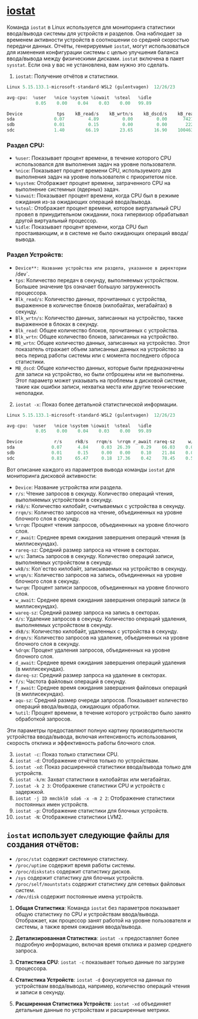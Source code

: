 # [iostat](https://man7.org/linux/man-pages/man1/iostat.1.html)

Команда `iostat` в Linux используется для мониторинга статистики ввода/вывода системы для устройств и разделов. Она наблюдает за временем активности устройств в соотношении со средней скоростью передачи данных. Отчёты, генерируемые `iostat`, могут использоваться для изменения конфигурации системы с целью улучшения баланса ввода/вывода между физическими дисками. `iostat` включена в пакет `sysstat`. Если она у вас не установлена, вам нужно это сделать.

1. `iostat`: Получение отчётов и статистики.

```py
Linux 5.15.133.1-microsoft-standard-WSL2 (gulentvagen)  12/26/23        _x86_64_        (8 CPU)

avg-cpu:  %user   %nice %system %iowait  %steal   %idle
           0.05    0.00    0.04    0.03    0.00   99.89

Device             tps    kB_read/s    kB_wrtn/s    kB_dscd/s    kB_read    kB_wrtn    kB_dscd
sda               0.07         4.89         0.00         0.00      74217          0          0
sdb               0.01         0.15         0.00         0.00       2228          4          0
sdc               1.40        66.19        23.65        16.90    1004637     358932     256452
```

### Раздел CPU:

- `%user`: Показывает процент времени, в течение которого CPU использовался для выполнения задач на уровне пользователя.
- `%nice`: Показывает процент времени CPU, используемого для выполнения задач на уровне пользователя с приоритетом nice.
- `%system`: Отображает процент времени, затраченного CPU на выполнение системных (ядерных) задач.
- `%iowait`: Показывает процент времени, когда CPU был в режиме ожидания из-за ожидающих операций ввода/вывода.
- `%steal`: Отображает процент времени, которое виртуальный CPU провел в принудительном ожидании, пока гипервизор обрабатывал другой виртуальный процессор.
- `%idle`: Показывает процент времени, когда CPU был простаивающим, и в системе не было ожидающих операций ввода/вывода.

### Раздел Устройств:

- `Device**: Название устройства или раздела, указанное в директории `/dev`.
- `tps`: Количество передач в секунду, выполняемых устройством. Большее значение tps означает большую загруженность процессора.
- `Blk_read/s`: Количество данных, прочитанных с устройства, выраженное в количестве блоков (килобайтах, мегабайтах) в секунду.
- `Blk_wrtn/s`: Количество данных, записанных на устройство, также выраженное в блоках в секунду.
- `Blk_read`: Общее количество блоков, прочитанных с устройства.
- `Blk_wrtn`: Общее количество блоков, записанных на устройство.
- `MB_wrtn`: Общее количество данных, записанных на устройство. Этот показатель отражает объем записанных данных на устройство за весь период работы системы или с момента последнего сброса статистики.
- `MB_dscd`: Общее количество данных, которые были предназначены для записи на устройство, но были отброшены или не выполнены. Этот параметр может указывать на проблемы в дисковой системе, такие как ошибки записи, нехватка места или другие технические неполадки.

2. `iostat -x`: Показ более детальной статистической информации.

```py
Linux 5.15.133.1-microsoft-standard-WSL2 (gulentvagen)  12/26/23        _x86_64_        (8 CPU)

avg-cpu:  %user   %nice %system %iowait  %steal   %idle
           0.05    0.00    0.04    0.03    0.00   99.89

Device            r/s     rkB/s   rrqm/s  %rrqm r_await rareq-sz     w/s     wkB/s   wrqm/s  %wrqm w_await wareq-sz     d/s     dkB/s   drqm/s  %drqm d_await dareq-sz     f/s f_await  aqu-sz  %util
sda              0.07      4.84     0.03  26.39    0.29    66.03    0.00      0.00     0.00   0.00    0.00     0.00    0.00      0.00     0.00   0.00    0.00     0.00    0.00    0.00    0.00   0.00
sdb              0.01      0.15     0.00   0.00    0.10    21.84    0.00      0.00     0.00   0.00    1.50     2.00    0.00      0.00     0.00   0.00    0.00     0.00    0.00    1.00    0.00   0.00
sdc              0.83     65.47     0.18  17.36    0.42    78.45    0.53     23.39     0.60  53.11    1.85    44.48    0.03     16.71     0.00   1.26    0.12   652.55    0.18    0.33    0.00   0.24
```

Вот описание каждого из параметров вывода команды `iostat` для мониторинга дисковой активности:

- `Device`: Название устройства или раздела.
- `r/s`: Чтение запросов в секунду. Количество операций чтения, выполняемых устройством в секунду.
- `rkB/s`: Количество килобайт, считываемых с устройства в секунду.
- `rrqm/s`: Количество запросов на чтение, объединенных на уровне блочного слоя в секунду.
- `%rrqm`: Процент чтения запросов, объединенных на уровне блочного слоя.
- `r_await`: Среднее время ожидания завершения операций чтения (в миллисекундах).
- `rareq-sz`: Средний размер запроса на чтение в секторах.
- `w/s`: Запись запросов в секунду. Количество операций записи, выполняемых устройством в секунду.
- `wkB/s`: Кол`ество килобайт, записываемых на устройство в секунду.
- `wrqm/s`: Количество запросов на запись, объединенных на уровне блочного слоя в секунду.
- `%wrqm`: Процент записи запросов, объединенных на уровне блочного слоя.
- `w_await`: Среднее время ожидания завершения операций записи (в миллисекундах).
- `wareq-sz`: Средний размер запроса на запись в секторах.
- `d/s`: Удаление запросов в секунду. Количество операций удаления, выполняемых устройством в секунду.
- `dkB/s`: Количество килобайт, удаленных с устройства в секунду.
- `drqm/s`: Количество запросов на удаление, объединенных на уровне блочного слоя в секунду.
- `%drqm`: Процент удаления запросов, объединенных на уровне блочного слоя.
- `d_await`: Среднее время ожидания завершения операций удаления (в миллисекундах).
- `dareq-sz`: Средний размер запроса на удаление в секторах.
- `f/s`: Частота файловых операций в секунду.
- `f_await`: Среднее время ожидания завершения файловых операций (в миллисекундах).
- `aqu-sz`: Средний размер очереди запросов. Показывает количество операций ввода/вывода, ожидающих обработки.
- `%util`: Процент времени, в течение которого устройство было занято обработкой запросов.

Эти параметры предоставляют полную картину производительности устройства ввода/вывода, включая интенсивность использования, скорость отклика и эффективность работы блочного слоя.

3. `iostat -c`: Показ только статистики CPU.
4. `iostat -d`: Отображение отчётов только по устройствам.
5. `iostat -xd`: Показ расширенной статистики ввода/вывода только для устройств.
6. `iostat -k/m`: Захват статистики в килобайтах или мегабайтах.
7. `iostat -k 2 3`: Отображение статистики CPU и устройств с задержкой.
8. `iostat -j ID mmcbkl0 sda6 -x -m 2 2`: Отображение статистики постоянных имен устройств.
9. `iostat -p`: Отображение статистики для блочных устройств.
10. `iostat -N`: Отображение статистики LVM2.

## `iostat` использует следующие файлы для создания отчётов:

- `/proc/stat` содержит системную статистику.
- `/proc/uptime` содержит время работы системы.
- `/proc/diskstats` содержит статистику дисков.
- `/sys` содержит статистику для блочных устройств.
- `/proc/self/mountstats` содержит статистику для сетевых файловых систем.
- `/dev/disk` содержит постоянные имена устройств.

1. **Общая Статистика**: Команда `iostat` без параметров показывает общую статистику по CPU и устройствам ввода/вывода. Отображает, как процессор занят работой на уровне пользователя и системы, а также время ожидания ввода/вывода.

2. **Детализированная Статистика**: `iostat -x` предоставляет более подробную информацию, включая время отклика и размер среднего запроса.

3. **Статистика CPU**: `iostat -c` показывает только данные по загрузке процессора.

4. **Статистика Устройств**: `iostat -d` фокусируется на данных по устройствам ввода/вывода, например, количество операций чтения и записи в секунду.

5. **Расширенная Статистика Устройств**: `iostat -xd` объединяет детальные данные по устройствам и расширенные метрики.
